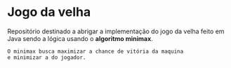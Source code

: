 # Jogo da velha

Repositório destinado a abrigar a implementação do jogo da velha feito em Java sendo a lógica usando o **algoritmo minimax**.

	O minimax busca maximizar a chance de vitória da maquina
	e minimizar a do jogador.

	
